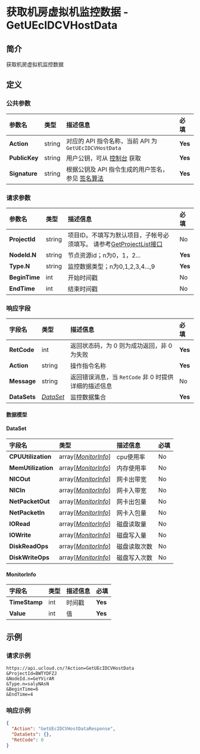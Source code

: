 # 获取机房虚拟机监控数据 - GetUEcIDCVHostData

## 简介

获取机房虚拟机监控数据









## 定义

### 公共参数

| 参数名 | 类型 | 描述信息 | 必填 |
|:---|:---|:---|:---|
| **Action**     | string  | 对应的 API 指令名称，当前 API 为 `GetUEcIDCVHostData`                        | **Yes** |
| **PublicKey**  | string  | 用户公钥，可从 [控制台](https://console.ucloud.cn/uapi/apikey) 获取                                             | **Yes** |
| **Signature**  | string  | 根据公钥及 API 指令生成的用户签名，参见 [签名算法](api/summary/signature.md)  | **Yes** |

### 请求参数

| 参数名 | 类型 | 描述信息 | 必填 |
|:---|:---|:---|:---|
| **ProjectId** | string | 项目ID。不填写为默认项目，子帐号必须填写。 请参考[GetProjectList接口](https://docs.ucloud.cn/api/summary/get_project_list) |No|
| **NodeId.N** | string | 节点资源id；n为0，1，2... |**Yes**|
| **Type.N** | string | 监控数据类型；n为0,1,2,3,4...,9 |**Yes**|
| **BeginTime** | int | 开始时间戳 |No|
| **EndTime** | int | 结束时间戳 |No|

### 响应字段

| 字段名 | 类型 | 描述信息 | 必填 |
|:---|:---|:---|:---|
| **RetCode** | int | 返回状态码，为 0 则为成功返回，非 0 为失败 |**Yes**|
| **Action** | string | 操作指令名称 |**Yes**|
| **Message** | string | 返回错误消息，当 `RetCode` 非 0 时提供详细的描述信息 |No|
| **DataSets** | [*DataSet*](#DataSet) | 监控数据集合 |**Yes**|

#### 数据模型


#### DataSet

| 字段名 | 类型 | 描述信息 | 必填 |
|:---|:---|:---|:---|
| **CPUUtilization** | array[[*MonitorInfo*](#MonitorInfo)] | cpu使用率 |No|
| **MemUtilization** | array[[*MonitorInfo*](#MonitorInfo)] | 内存使用率 |No|
| **NICOut** | array[[*MonitorInfo*](#MonitorInfo)] | 网卡出带宽 |No|
| **NICIn** | array[[*MonitorInfo*](#MonitorInfo)] | 网卡入带宽 |No|
| **NetPacketOut** | array[[*MonitorInfo*](#MonitorInfo)] | 网卡出包量 |No|
| **NetPacketIn** | array[[*MonitorInfo*](#MonitorInfo)] | 网卡入包量 |No|
| **IORead** | array[[*MonitorInfo*](#MonitorInfo)] | 磁盘读取量 |No|
| **IOWrite** | array[[*MonitorInfo*](#MonitorInfo)] | 磁盘写入量 |No|
| **DiskReadOps** | array[[*MonitorInfo*](#MonitorInfo)] | 磁盘读取次数 |No|
| **DiskWriteOps** | array[[*MonitorInfo*](#MonitorInfo)] | 磁盘写入次数 |No|

#### MonitorInfo

| 字段名 | 类型 | 描述信息 | 必填 |
|:---|:---|:---|:---|
| **TimeStamp** | int | 时间戳 |**Yes**|
| **Value** | int | 值 |**Yes**|

## 示例

### 请求示例
    
```
https://api.ucloud.cn/?Action=GetUEcIDCVHostData
&ProjectId=BWTYDFZJ
&NodeId.n=GeYVirAR
&Type.n=salyNAsN
&BeginTime=6
&EndTime=4
```

### 响应示例
    
```json
{
  "Action": "GetUEcIDCVHostDataResponse",
  "DataSets": {},
  "RetCode": 0
}
```





